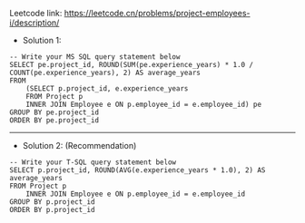 Leetcode link: https://leetcode.cn/problems/project-employees-i/description/ 

- Solution 1:
```
-- Write your MS SQL query statement below
SELECT pe.project_id, ROUND(SUM(pe.experience_years) * 1.0 / COUNT(pe.experience_years), 2) AS average_years
FROM
    (SELECT p.project_id, e.experience_years
    FROM Project p 
    INNER JOIN Employee e ON p.employee_id = e.employee_id) pe
GROUP BY pe.project_id
ORDER BY pe.project_id

```

---

- Solution 2: (Recommendation)
```
-- Write your T-SQL query statement below
SELECT p.project_id, ROUND(AVG(e.experience_years * 1.0), 2) AS average_years
FROM Project p 
    INNER JOIN Employee e ON p.employee_id = e.employee_id
GROUP BY p.project_id
ORDER BY p.project_id

```
